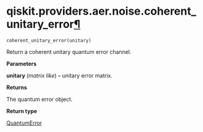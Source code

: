 <span id="qiskit-providers-aer-noise-coherent-unitary-error" />

# qiskit.providers.aer.noise.coherent\_unitary\_error[¶](#qiskit-providers-aer-noise-coherent-unitary-error "Permalink to this headline")

<span id="undefined" />

`coherent_unitary_error(unitary)`

Return a coherent unitary quantum error channel.

**Parameters**

**unitary** (*matrix like*) – unitary error matrix.

**Returns**

The quantum error object.

**Return type**

[QuantumError](qiskit.providers.aer.noise.QuantumError#qiskit.providers.aer.noise.QuantumError "qiskit.providers.aer.noise.QuantumError")
